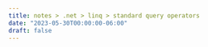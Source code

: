 ```yaml
---
title: notes > .net > linq > standard query operators
date: "2023-05-30T00:00:00-06:00"
draft: false
---
```

